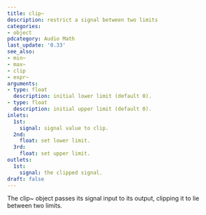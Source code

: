 ```yaml
---
title: clip~
description: restrict a signal between two limits
categories:
- object
pdcategory: Audio Math
last_update: '0.33'
see_also:
- min~
- max~
- clip
- expr~
arguments:
- type: float
  description: initial lower limit (default 0).
- type: float
  description: initial upper limit (default 0).
inlets:
  1st:
    signal: signal value to clip.
  2nd:
    float: set lower limit.
  3rd:
    float: set upper limit.
outlets:
  1st:
    signal: the clipped signal.
draft: false
---
```

The clip~ object passes its signal input to its output, clipping it to lie between two limits.
